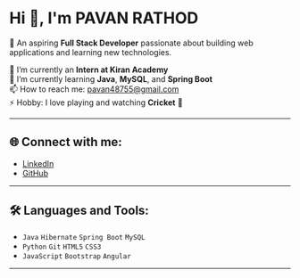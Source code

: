 # Hi 👋, I'm PAVAN RATHOD

🎯 An aspiring **Full Stack Developer** passionate about building web applications and learning new technologies.

🔭 I’m currently an **Intern at Kiran Academy**  
🌱 I’m currently learning **Java**, **MySQL**, and **Spring Boot**  
📫 How to reach me: [pavan48755@gmail.com](mailto:pavan48755@gmail.com)  
⚡ Hobby: I love playing and watching **Cricket** 🏏

---

## 🌐 Connect with me:
- [LinkedIn](https://www.linkedin.com/in/pavan-rathod-385b25227)
- [GitHub](https://github.com/pavanr45)

---

## 🛠️ Languages and Tools:
- `Java` `Hibernate` `Spring Boot` `MySQL`
- `Python` `Git` `HTML5` `CSS3`
- `JavaScript` `Bootstrap` `Angular`

---

